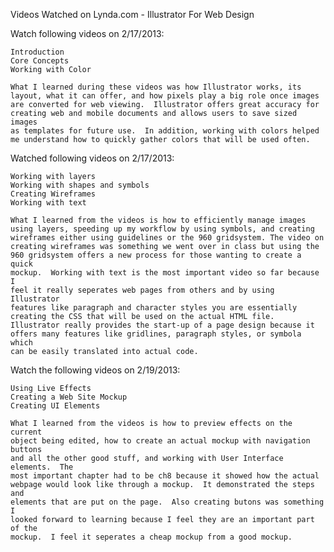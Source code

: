 Videos Watched on Lynda.com - Illustrator For Web Design

Watch following videos on 2/17/2013:

	Introduction  
	Core Concepts  
	Working with Color  
	  
	What I learned during these videos was how Illustrator works, its
	layout, what it can offer, and how pixels play a big role once images
	are converted for web viewing.  Illustrator offers great accuracy for
	creating web and mobile documents and allows users to save sized images
	as templates for future use.  In addition, working with colors helped
	me understand how to quickly gather colors that will be used often.

Watched following videos on 2/17/2013:

	Working with layers  
	Working with shapes and symbols  
	Creating Wireframes  
	Working with text  
	  
	What I learned from the videos is how to efficiently manage images
	using layers, speeding up my workflow by using symbols, and creating
	wireframes either using guidelines or the 960 gridsystem. The video on
	creating wireframes was something we went over in class but using the
	960 gridsystem offers a new process for those wanting to create a quick
	mockup.  Working with text is the most important video so far because I
	feel it really seperates web pages from others and by using Illustrator
	features like paragraph and character styles you are essentially
	creating the CSS that will be used on the actual HTML file.
	Illustrator really provides the start-up of a page design because it
	offers many features like gridlines, paragraph styles, or symbola which
	can be easily translated into actual code.  

Watch the following videos on 2/19/2013:

	Using Live Effects  
	Creating a Web Site Mockup  
	Creating UI Elements  
	  
	What I learned from the videos is how to preview effects on the current
	object being edited, how to create an actual mockup with navigation buttons
	and all the other good stuff, and working with User Interface elements.  The
	most important chapter had to be ch8 because it showed how the actual
	webpage would look like through a mockup.  It demonstrated the steps and
	elements that are put on the page.  Also creating butons was something I
	looked forward to learning because I feel they are an important part of the
	mockup.  I feel it seperates a cheap mockup from a good mockup.
